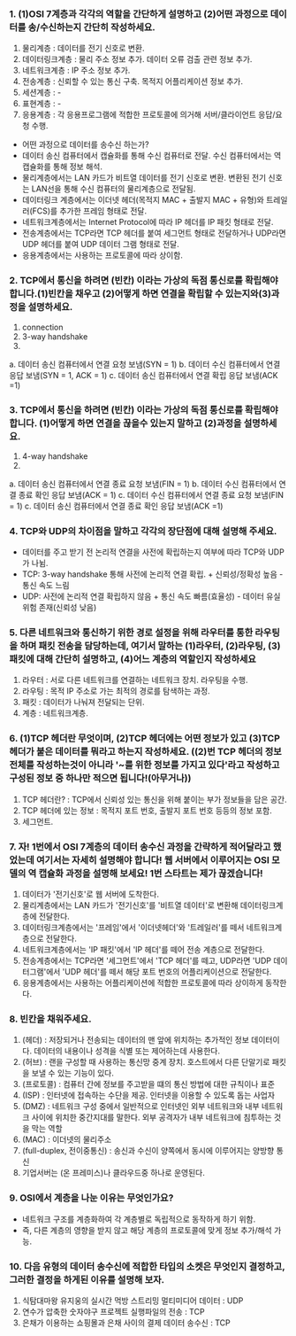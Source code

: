 ### 1. (1)OSI 7계층과 각각의 역할을 간단하게 설명하고 (2)어떤 과정으로 데이터를 송/수신하는지 간단히 작성하세요.

1. 물리계층 : 데이터를 전기 신호로 변환.
2. 데이터링크계층 : 물리 주소 정보 추가. 데이터 오류 검출 관련 정보 추가.
3. 네트워크계층 : IP 주소 정보 추가.
4. 전송계층 : 신뢰할 수 있는 통신 구축. 목적지 어플리케이션 정보 추가.
5. 세션계층 : -
6. 표현계층 : -
7. 응용계층 : 각 응용프로그램에 적합한 프로토콜에 의거해 서버/클라이언트 응답/요청 수행.

- 어떤 과정으로 데이터를 송수신 하는가?
- 데이터 송신 컴퓨터에서 캡슐화를 통해 수신 컴퓨터로 전달. 수신 컴퓨터에서는 역캡슐화를 통해 정보 해석.
- 물리계층에서는 LAN 카드가 비트열 데이터를 전기 신호로 변환. 변환된 전기 신호는 LAN선을 통해 수신 컴퓨터의 물리계층으로 전달됨.
- 데이터링크 계층에서는 이더넷 헤더(목적지 MAC + 출발지 MAC + 유형)와 트레일러(FCS)를 추가한 프레임 형태로 전달.
- 네트워크계층에서는 Internet Protocol에 따라 IP 헤더를 IP 패킷 형태로 전달.
- 전송계층에서는 TCP라면 TCP 헤더를 붙여 세그먼트 형태로 전달하거나 UDP라면 UDP 헤더를 붙여 UDP 데이터 그램 형태로 전달.
- 응용계층에서는 사용하는 프로토콜에 따라 상이함.

### 2. TCP에서 통신을 하려면 (빈칸) 이라는 가상의 독점 통신로를 확립해야 합니다.(1)빈칸을 채우고 (2)어떻게 하면 연결을 확립할 수 있는지와(3)과정을 설명하세요.

1. connection
2. 3-way handshake
3.

a. 데이터 송신 컴퓨터에서 연결 요청 보냄(SYN = 1)
b. 데이터 수신 컴퓨터에서 연결 응답 보냄(SYN = 1, ACK = 1)
c. 데이터 송신 컴퓨터에서 연결 확립 응답 보냄(ACK =1)

### 3. TCP에서 통신을 하려면 (빈칸) 이라는 가상의 독점 통신로를 확립해야 합니다. (1)어떻게 하면 연결을 끊을수 있는지 말하고 (2)과정을 설명하세요.

1. 4-way handshake
2.

a. 데이터 송신 컴퓨터에서 연결 종료 요청 보냄(FIN = 1)
b. 데이터 수신 컴퓨터에서 연결 종료 확인 응답 보냄(ACK = 1)
c. 데이터 수신 컴퓨터에서 연결 종료 요청 보냄(FIN = 1)
c. 데이터 송신 컴퓨터에서 연결 종료 확인 응답 보냄(ACK =1)

### 4. TCP와 UDP의 차이점을 말하고 각각의 장단점에 대해 설명해 주세요.

- 데이터를 주고 받기 전 논리적 연결을 사전에 확립하는지 여부에 따라 TCP와 UDP가 나뉨.
- TCP: 3-way handshake 통해 사전에 논리적 연결 확립. + 신뢰성/정확성 높음 - 통신 속도 느림
- UDP: 사전에 논리적 연결 확립하지 않음 + 통신 속도 빠름(효율성) - 데이터 유실 위험 존재(신뢰성 낮음)

### 5. 다른 네트워크와 통신하기 위한 경로 설정을 위해 라우터를 통한 라우팅을 하며 패킷 전송을 담당하는데, 여기서 말하는 (1)라우터, (2)라우팅, (3)패킷에 대해 간단히 설명하고, (4)어느 계층의 역할인지 작성하세요

1. 라우터 : 서로 다른 네트워크를 연결하는 네트워크 장치. 라우팅을 수행.
2. 라우팅 : 목적 IP 주소로 가는 최적의 경로를 탐색하는 과정.
3. 패킷 : 데이터가 나눠져 전달되는 단위.
4. 계층 : 네트워크계층.

### 6. (1)TCP 헤더란 무엇이며, (2)TCP 헤더에는 어떤 정보가 있고 (3)TCP 헤더가 붙은 데이터를 뭐라고 하는지 작성하세요. ((2)번 TCP 헤더의 정보 전체를 작성하는것이 아니라 '~를 위한 정보를 가지고 있다'라고 작성하고 구성된 정보 중 하나만 적으면 됩니다!(아무거나))

1. TCP 헤더란? : TCP에서 신뢰성 있는 통신을 위해 붙이는 부가 정보들을 담은 공간.
2. TCP 헤더에 있는 정보 : 목적지 포트 번호, 출발지 포트 번호 등등의 정보 포함.
3. 세그먼트.

### 7. 자! 1번에서 OSI 7계층의 데이터 송수신 과정을 간략하게 적어달라고 했었는데 여기서는 자세히 설명해야 합니다! 웹 서버에서 이루어지는 OSI 모델의 역 캡슐화 과정을 설명해 보세요! 1번 스타트는 제가 끊겠습니다!

1. 데이터가 '전기신호'로 웹 서버에 도착한다.
2. 물리계층에서는 LAN 카드가 '전기신호'를 '비트열 데이터'로 변환해 데이터링크계층에 전달한다.
3. 데이터링크계층에서는 '프레임'에서 '이더넷헤더'와 '트레일러'를 떼서 네트워크계층으로 전달한다.
4. 네트워크계층에서는 'IP 패킷'에서 'IP 헤더'를 떼어 전송 계층으로 전달한다.
5. 전송계층에서는 TCP라면 '세그먼트'에서 'TCP 헤더'를 떼고, UDP라면 'UDP 데이터그램'에서 'UDP 헤더'를 떼서 해당 포트 번호의 어플리케이션으로 전달한다.
6. 응용계층에서는 사용하는 어플리케이션에 적합한 프로토콜에 따라 상이하게 동작한다.

### 8. 빈칸을 채워주세요.

1. (헤더) : 저장되거나 전송되는 데이터의 맨 앞에 위치하는 추가적인 정보 데이터이다. 데이터의 내용이나 성격을 식별 또는 제어하는데 사용한다.
2. (허브) : 랜을 구성할 때 사용하는 통신망 중계 장치. 호스트에서 다른 단말기로 패킷을 보낼 수 있는 기능이 있다.
3. (프로토콜) : 컴퓨터 간에 정보를 주고받을 떄의 통신 방법에 대한 규칙이나 표준
4. (ISP) : 인터넷에 접속하는 수단을 제공. 인터넷을 이용할 수 있도록 돕는 사업자
5. (DMZ) : 네트워크 구성 중에서 일반적으로 인터넷인 외부 네트워크와 내부 네트워크 사이에 위치한 중간지대를 말한다. 외부 공격자가 내부 네트워크에 침투하는 것을 막는 역할
6. (MAC) : 이더넷의 물리주소
7. (full-duplex, 전이중통신) : 송신과 수신이 양쪽에서 동시에 이루어지는 양방향 통신
8. 기업서버는 (온 프레미스)나 클라우드중 하나로 운영된다.

### 9. OSI에서 계층을 나눈 이유는 무엇인가요?

- 네트워크 구조를 계층화하여 각 계층별로 독립적으로 동작하게 하기 위함.
- 즉, 다른 계층의 영향을 받지 않고 해당 계층의 프로토콜에 맞게 정보 추가/해석 가능.

### 10. 다음 유형의 데이터 송수신에 적합한 타입의 소켓은 무엇인지 결정하고, 그러한 결정을 하게된 이유를 설명해 보자.

1. 식탐대마왕 유지웅의 실시간 먹방 스트리밍 멀티미디어 데이터 : UDP
2. 연수가 압축한 숫자야구 프로젝트 실행파일의 전송 : TCP
3. 은채가 이용하는 쇼핑몰과 은채 사이의 결제 데이터 송수신 : TCP
